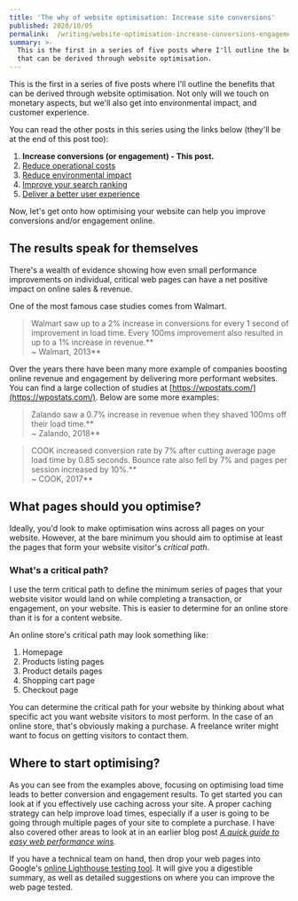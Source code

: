 ```yaml
---
title: 'The why of website optimisation: Increase site conversions'
published: 2020/10/05
permalink:  /writing/website-optimisation-increase-conversions-engagement/
summary: >-
  This is the first in a series of five posts where I'll outline the benefits
  that can be derived through website optimisation.
---
```


This is the first in a series of five posts where I'll outline the benefits that can be derived through website optimisation. Not only will we touch on monetary aspects, but we'll also get into environmental impact, and customer experience.

You can read the other posts in this series using the links below (they'll be at the end of this post too):

1. **Increase conversions (or engagement) - This post.**
2. [Reduce operational costs​](https://www.fershad.com/blog/posts/website-optimisation-reduce-operational-costs)​
3. [Reduce environmental impact​](https://www.fershad.com/blog/posts/website-optimisation-reduce-environmental-impact)
4. [Improve your search ranking​](https://www.fershad.com/blog/posts/website-optimisation-improve-search-ranking)
5. [Deliver a better user experience​](https://www.fershad.com/blog/posts/website-optimisation-better-user-experience)

Now, let's get onto how optimising your website can help you improve conversions and/or engagement online.

## The results speak for themselves

There's a wealth of evidence showing how even small performance improvements on individual, critical web pages can have a net positive impact on online sales & revenue.

One of the most famous case studies comes from Walmart.

> Walmart saw up to a 2% increase in conversions for every 1 second of improvement in load time. Every 100ms improvement also resulted in up to a 1% increase in revenue.**  
> ~ Walmart, 2013**

Over the years there have been many more example of companies boosting online revenue and engagement by delivering more performant websites. You can find a large collection of studies at [https://wpostats.com/](https://wpostats.com/). Below are some more examples:

> Zalando saw a 0.7% increase in revenue when they shaved 100ms off their load time.**  
> ~ Zalando, 2018**

> COOK increased conversion rate by 7% after cutting average page load time by 0.85 seconds. Bounce rate also fell by 7% and pages per session increased by 10%.**  
> ~ COOK, 2017**

## What pages should you optimise?

Ideally, you'd look to make optimisation wins across all pages on your website. However, at the bare minimum you should aim to optimise at least the pages that form your website visitor's _critical path_.

### What's a critical path?

I use the term critical path to define the minimum series of pages that your website visitor would land on while completing a transaction, or engagement, on your website. This is easier to determine for an online store than it is for a content website.

An online store's critical path may look something like:

1. Homepage
2. Products listing pages
3. Product details pages
4. Shopping cart page
5. Checkout page

You can determine the critical path for your website by thinking about what specific act you want website visitors to most perform. In the case of an online store, that's obviously making a purchase. A freelance writer might want to focus on getting visitors to contact them.

## Where to start optimising?

As you can see from the examples above, focusing on optimising load time leads to better conversion and engagement results. To get started you can look at if you effectively use caching across your site. A proper caching strategy can help improve load times, especially if a user is going to be going through multiple pages of your site to complete a purchase. I have also covered other areas to look at in an earlier blog post _[A quick guide to easy web performance wins](https://www.fershad.com/blog/posts/web-performance-quick-guide/)._

If you have a technical team on hand, then drop your web pages into Google's [online Lighthouse testing tool](https://web.dev/measure/). It will give you a digestible summary, as well as detailed suggestions on where you can improve the web page tested.
